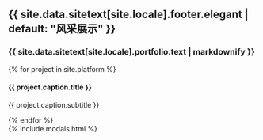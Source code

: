 <!-- Portfolio Grid -->
<section class="bg-light page-section" id="{{ site.data.sitetext[site.locale].portfolio.section | default: " portfolio " }}">
    <div class="container">
        <div class="row">
            <div class="col-lg-12 text-center">
                <h2 class="section-heading text-uppercase">{{ site.data.sitetext[site.locale].footer.elegant | default: "风采展示" }}</h2>
                <h3 class="section-subheading text-muted">{{ site.data.sitetext[site.locale].portfolio.text | markdownify }}</h3>
            </div>
        </div>
        <div class="row">
            {% for project in site.platform %}
            <div class="col-md-4 col-sm-6 portfolio-item">
                <a class="portfolio-link" data-toggle="modal" href="#p{{ forloop.index }}">
                    <div class="portfolio-hover">
                        <div class="portfolio-hover-content">
                            <i class="{{ site.data.style.portfolio-icon | default: " fas fa-plus fa-3x " }}"></i>
                        </div>
                    </div>
                    <img class="img-fluid" src="{{ project.caption.thumbnail }}" alt="">
                </a>
                <div class="portfolio-caption">
                    <h4>{{ project.caption.title }}</h4>
                    <p class="text-muted">{{ project.caption.subtitle }}</p>
                </div>
            </div>
            {% endfor %}
        </div>
    </div>
</section>
{% include modals.html %}
